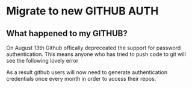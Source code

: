 # Migrate to new GITHUB AUTH
## What happened to my GITHUB?


On August 13th Github offically depreceated the support for password authentication.  This means anyone who has tried to push code to git will see the following lovely error

As a result github users will now need to generate authentication credentials once every month in order to access their repos.

